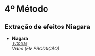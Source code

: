 # 4º Método

## **Extração de efeitos Niagara** </br>

* **Niagara** </br>
  [Tutorial](https://github.com/luiz-2213/Versions/blob/main/Tutoriais/Niagara%20Tutorial.md) </br>
  *Vídeo (EM PRODUÇÃO)*
